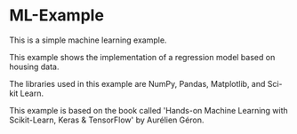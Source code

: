 # ML-Example
This is a simple machine learning example.

This example shows the implementation of a regression model based on housing data.

The libraries used in this example are NumPy, Pandas, Matplotlib, and Sci-kit Learn.

This example is based on the book called 'Hands-on Machine Learning with Scikit-Learn, Keras & TensorFlow' by Aurélien Géron.
